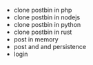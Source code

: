 - clone postbin in php
- clone postbin in nodejs
- clone postbin in python
- clone postbin in rust
- post in memory
- post and and persistence
- login
